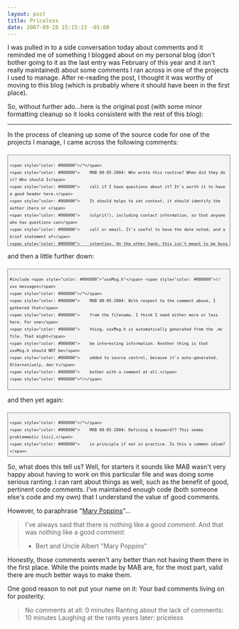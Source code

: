 ```yaml
---
layout: post
title: Priceless
date: 2007-09-28 15:15:13 -05:00
---
```


I was pulled in to a side conversation today about comments and it reminded me of something I blogged about on my personal blog (don't bother going to it as the last entry was February of this year and it isn't really maintained) about some comments I ran across in one of the projects I used to manage. After re-reading the post, I thought it was worthy of moving to this blog (which is probably where it should have been in the first place).

So, without further ado...here is the original post (with some minor formatting cleanup so it looks consistent with the rest of this blog):

* * *

In the process of cleaning up some of the source code for one of the projects I manage, I came across the following comments: 

 <div style="border-right: gray 1px solid; padding-right: 4px; border-top: gray 1px solid; padding-left: 4px; font-size: 8pt; padding-bottom: 4px; margin: 20px 0px 10px; overflow: auto; border-left: gray 1px solid; width: 97.5%; cursor: text; max-height: 400px; line-height: 12pt; padding-top: 4px; border-bottom: gray 1px solid; font-family: consolas, 'Courier New', courier, monospace; height: 195px; background-color: #f4f4f4">

```
<span style="color: #008000">/*</span>
<span style="color: #008000">    MAB 08-05-2004: Who wrote this routine? When did they do it? Who should I</span>
<span style="color: #008000">    call if I have questions about it? It's worth it to have a good header here.</span>
<span style="color: #008000">    It should helps to set context, it should identify the author (hero or </span>
<span style="color: #008000">    culprit!), including contact information, so that anyone who has questions can</span>
<span style="color: #008000">    call or email. It's useful to have the date noted, and a brief statement of</span>
<span style="color: #008000">    intention. On the other hand, this isn't meant to be busy work; it's meant to</span>
<span style="color: #008000">    make maintenance easier--so don't go overboard.</span>
<span style="color: #008000"></span>
<span style="color: #008000">    One other good reason to put your name on it: take credit! This is your craft</span>
<span style="color: #008000">*/</span>
```
</div>


and then a little further down:


<div style="border-right: gray 1px solid; padding-right: 4px; border-top: gray 1px solid; padding-left: 4px; font-size: 8pt; padding-bottom: 4px; margin: 20px 0px 10px; overflow: auto; border-left: gray 1px solid; width: 97.5%; cursor: text; max-height: 600px; line-height: 12pt; padding-top: 4px; border-bottom: gray 1px solid; font-family: consolas, 'Courier New', courier, monospace; background-color: #f4f4f4">

```
#include <span style="color: #006080">"xxxMsg.h"</span> <span style="color: #008000">// xxx messages</span>
<span style="color: #008000">/*</span>
<span style="color: #008000">    MAB 08-05-2004: With respect to the comment above, I gathered that</span>
<span style="color: #008000">    from the filename. I think I need either more or less here. For one</span>
<span style="color: #008000">    thing, xxxMsg.h is automatically generated from the .mc file. That might</span>
<span style="color: #008000">    be interesting information. Another thing is that xxxMsg.h should NOT be</span>
<span style="color: #008000">    added to source control, because it's auto-generated. Alternatively, don't</span>
<span style="color: #008000">    bother with a comment at all.</span>
<span style="color: #008000">*/</span>
```
</div>


and then yet again:


<div style="border-right: gray 1px solid; padding-right: 4px; border-top: gray 1px solid; padding-left: 4px; font-size: 8pt; padding-bottom: 4px; margin: 20px 0px 10px; overflow: auto; border-left: gray 1px solid; width: 97.5%; cursor: text; max-height: 400px; line-height: 12pt; padding-top: 4px; border-bottom: gray 1px solid; font-family: consolas, 'Courier New', courier, monospace; height: 89px; background-color: #f4f4f4">

```
<span style="color: #008000">/*</span>
<span style="color: #008000">    MAB 08-05-2004: Defining a keyword?? This seems problemmatic [sic],</span>
<span style="color: #008000">    in principle if not in practice. Is this a common idiom? </span>
<span style="color: #008000">*/</span>
```
</div>


So, what does this tell us? Well, for starters it sounds like MAB wasn't very happy about having to work on this particular file and was doing some serious ranting. I can rant about things as well, such as the benefit of good, pertinent code comments. I've maintained enough code (both someone else's code and my own) that I understand the value of good comments.

However, to paraphrase "[Mary Poppins](http://www.imdb.com/title/tt0058331/)"...

> I've always said that there is nothing like a good *comment*. And that was nothing like a good *comment*.
> - Bert and Uncle Albert "Mary Poppins"

Honestly, those comments weren't any better than not having them there in the first place. While the points made by MAB are, for the most part, valid there are much better ways to make them.

One good reason to not put your name on it: Your bad comments living on for posterity.

> No comments at all: 0 minutes
> Ranting about the lack of comments: 10 minutes
> Laughing at the rants years later: priceless
